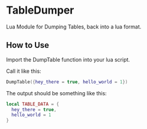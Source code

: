 # TableDumper
Lua Module for Dumping Tables, back into a lua format.

## How to Use
Import the DumpTable function into your lua script.

Call it like this:
```lua
DumpTable({hey_there = true, hello_world = 1})
```
The output should be something like this:
```lua
local TABLE_DATA = {
  hey_there = true,
  hello_world = 1
}
```
